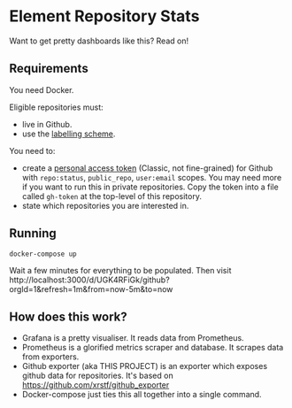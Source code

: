 # Element Repository Stats

Want to get pretty dashboards like this? Read on!


## Requirements

You need Docker.

Eligible repositories must:
- live in Github.
- use the [labelling scheme](https://github.com/vector-im/element-meta/wiki/Triage-process).

You need to:
- create a [personal access token](https://github.com/settings/tokens) (Classic, not fine-grained) for Github with `repo:status`, `public_repo`, `user:email` scopes. You may need more if you want to run this in private repositories. Copy the token into a file called `gh-token` at the top-level of this repository.
- state which repositories you are interested in.

## Running

```
docker-compose up
```

Wait a few minutes for everything to be populated. Then visit http://localhost:3000/d/UGK4RFiGk/github?orgId=1&refresh=1m&from=now-5m&to=now 

## How does this work?

- Grafana is a pretty visualiser. It reads data from Prometheus.
- Prometheus is a glorified metrics scraper and database. It scrapes data from exporters.
- Github exporter (aka THIS PROJECT) is an exporter which exposes github data for repositories. It's based on https://github.com/xrstf/github_exporter 
- Docker-compose just ties this all together into a single command.